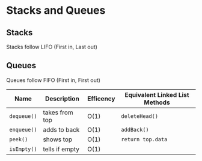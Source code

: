 # Stacks and Queues

## Stacks

Stacks follow LIFO (First in, Last out)

## Queues

Queues follow FIFO (First in, First out)

|     Name    |  Description   | Efficency | Equivalent Linked List Methods  |
| ----------- | -------------- | --------- | ------------------------------- |
| `dequeue()` | takes from top |   O(1)    | `deleteHead()`                  |
| `enqueue()` | adds to back   |   O(1)    | `addBack()`                     |
|   `peek()`  | shows top      |   O(1)    | `return top.data`               |
| `isEmpty()` | tells if empty |   O(1)    |                                 |